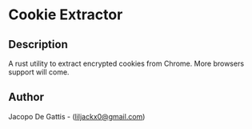 # Cookie Extractor

## Description

A rust utility to extract encrypted cookies from Chrome. More browsers support will come.

## Author
Jacopo De Gattis - (liljackx0@gmail.com)
